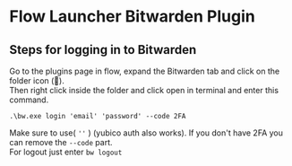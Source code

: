 # Flow Launcher Bitwarden Plugin
## Steps for logging in to Bitwarden

Go to the plugins page in flow, expand the Bitwarden tab and click on the folder icon (📁).   
Then right click inside the folder and click open in terminal and enter this command.
```
.\bw.exe login 'email' 'password' --code 2FA
```
Make sure to use( `''` ) (yubico auth also works).
If you don't have 2FA you can remove the `--code` part.   
For logout just enter `bw logout`   
   
